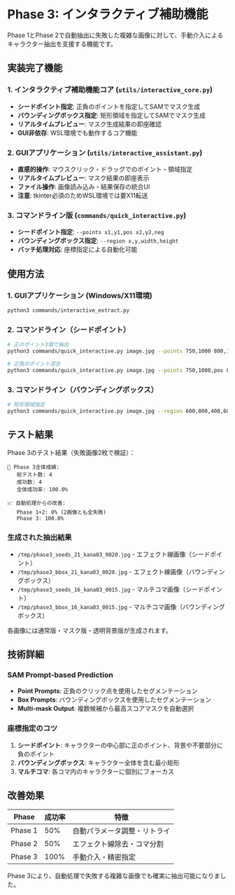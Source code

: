 # Phase 3: インタラクティブ補助機能

Phase 1とPhase 2で自動抽出に失敗した複雑な画像に対して、手動介入によるキャラクター抽出を支援する機能です。

## 実装完了機能

### 1. インタラクティブ補助機能コア (`utils/interactive_core.py`)
- **シードポイント指定**: 正負のポイントを指定してSAMでマスク生成
- **バウンディングボックス指定**: 矩形領域を指定してSAMでマスク生成
- **リアルタイムプレビュー**: マスク生成結果の即座確認
- **GUI非依存**: WSL環境でも動作するコア機能

### 2. GUIアプリケーション (`utils/interactive_assistant.py`)
- **直感的操作**: マウスクリック・ドラッグでのポイント・領域指定
- **リアルタイムプレビュー**: マスク結果の即座表示
- **ファイル操作**: 画像読み込み・結果保存の統合UI
- **注意**: tkinter必須のためWSL環境では要X11転送

### 3. コマンドライン版 (`commands/quick_interactive.py`)
- **シードポイント指定**: `--points x1,y1,pos x2,y2,neg`
- **バウンディングボックス指定**: `--region x,y,width,height`
- **バッチ処理対応**: 座標指定による自動化可能

## 使用方法

### 1. GUIアプリケーション (Windows/X11環境)
```bash
python3 commands/interactive_extract.py
```

### 2. コマンドライン（シードポイント）
```bash
# 正のポイント3個で抽出
python3 commands/quick_interactive.py image.jpg --points 750,1000 800,1200 700,800

# 正負のポイント混合
python3 commands/quick_interactive.py image.jpg --points 750,1000,pos 800,1200,pos 500,500,neg
```

### 3. コマンドライン（バウンディングボックス）
```bash
# 矩形領域指定
python3 commands/quick_interactive.py image.jpg --region 600,800,400,600
```

## テスト結果

Phase 3のテスト結果（失敗画像2枚で検証）：

```
🎯 Phase 3全体成績:
   総テスト数: 4
   成功数: 4
   全体成功率: 100.0%

📈 自動処理からの改善:
   Phase 1+2: 0% (2画像とも全失敗)  
   Phase 3: 100.0%
```

### 生成された抽出結果
- `/tmp/phase3_seeds_21_kana03_0020.jpg` - エフェクト線画像（シードポイント）
- `/tmp/phase3_bbox_21_kana03_0020.jpg` - エフェクト線画像（バウンディングボックス）
- `/tmp/phase3_seeds_16_kana03_0015.jpg` - マルチコマ画像（シードポイント）
- `/tmp/phase3_bbox_16_kana03_0015.jpg` - マルチコマ画像（バウンディングボックス）

各画像には通常版・マスク版・透明背景版が生成されます。

## 技術詳細

### SAM Prompt-based Prediction
- **Point Prompts**: 正負のクリック点を使用したセグメンテーション
- **Box Prompts**: バウンディングボックスを使用したセグメンテーション
- **Multi-mask Output**: 複数候補から最高スコアマスクを自動選択

### 座標指定のコツ
1. **シードポイント**: キャラクターの中心部に正のポイント、背景や不要部分に負のポイント
2. **バウンディングボックス**: キャラクター全体を含む最小矩形
3. **マルチコマ**: 各コマ内のキャラクターに個別にフォーカス

## 改善効果

| Phase | 成功率 | 特徴 |
|-------|--------|------|
| Phase 1 | 50% | 自動パラメータ調整・リトライ |
| Phase 2 | 50% | エフェクト線除去・コマ分割 |
| Phase 3 | 100% | 手動介入・精密指定 |

Phase 3により、自動処理で失敗する複雑な画像でも確実に抽出可能になりました。